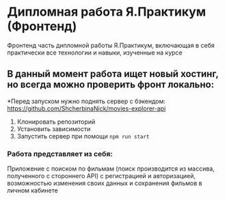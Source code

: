 # Дипломная работа Я.Практикум (Фронтенд)

Фронтенд часть дипломной работы Я.Практикум, включающая в себя практически все технологии и навыки, изученные на курсе

## В данный момент работа ищет новый хостинг, но всегда можно проверить фронт локально:

*Перед запуском нужно поднять сервер с бэкендом: https://github.com/ShcherbinaNick/movies-explorer-api

1. Клонировать репозиторий
2. Установить зависимости
3. Запустить сервер при помощи `npm run start`

### Работа представляет из себя:

Приложение с поиском по фильмам (поиск производится из массива, полученного с стороннего API) с регистрацией и авторизацией, возможностью изменения своих данных и сохранения фильмов в личном кабинете
